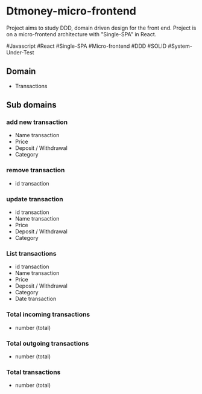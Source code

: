 # Dtmoney-micro-frontend

Project aims to study DDD, domain driven design for the front end.
Project is on a micro-frontend architecture with "Single-SPA" in React.

#Javascript #React #Single-SPA #Micro-frontend #DDD #SOLID #System-Under-Test

## Domain

- Transactions

## Sub domains

### add new transaction

- Name transaction
- Price
- Deposit / Withdrawal
- Category

### remove transaction

- id transaction

### update transaction

- id transaction
- Name transaction
- Price
- Deposit / Withdrawal
- Category

### List transactions

- id transaction
- Name transaction
- Price
- Deposit / Withdrawal
- Category
- Date transaction

### Total incoming transactions

- number (total)

### Total outgoing transactions

- number (total)

### Total transactions

- number (total)

